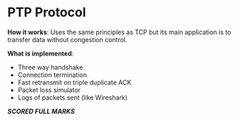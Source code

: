 # PTP Protocol

**How it works**: Uses the same principles as TCP but its main application is to transfer data without congestion control. 

**What is implemented**: 

- Three way handshake
- Connection termination
- Fast retransmit on triple duplicate ACK
-  Packet loss simulator
- Logs of packets sent (like Wireshark)

***SCORED FULL MARKS***
